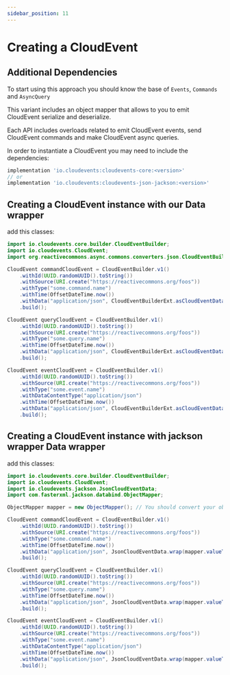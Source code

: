 ```yaml
---
sidebar_position: 11
---
```


# Creating a CloudEvent

## Additional Dependencies

To start using this approach you should know the base of `Events`, `Commands` and `AsyncQuery`

This variant includes an object mapper that allows to you to emit CloudEvent serialize and deserialize.

Each API includes overloads related to emit CloudEvent events, send CloudEvent commands and make CloudEvent async queries.

In order to instantiate a CloudEvent you may need to include the dependencies:

```groovy
implementation 'io.cloudevents:cloudevents-core:<version>'
// or
implementation 'io.cloudevents:cloudevents-json-jackson:<version>'
```

## Creating a CloudEvent instance with our Data wrapper

add this classes:

```java
import io.cloudevents.core.builder.CloudEventBuilder;
import io.cloudevents.CloudEvent;
import org.reactivecommons.async.commons.converters.json.CloudEventBuilderExt;
```

```java
CloudEvent commandCloudEvent = CloudEventBuilder.v1()
    .withId(UUID.randomUUID().toString())
    .withSource(URI.create("https://reactivecommons.org/foos"))
    .withType("some.command.name")
    .withTime(OffsetDateTime.now())
    .withData("application/json", CloudEventBuilderExt.asCloudEventData(commandData)) // commandData is your own object
    .build();

CloudEvent queryCloudEvent = CloudEventBuilder.v1()
    .withId(UUID.randomUUID().toString())
    .withSource(URI.create("https://reactivecommons.org/foos"))
    .withType("some.query.name")
    .withTime(OffsetDateTime.now())
    .withData("application/json", CloudEventBuilderExt.asCloudEventData(queryData)) // queryData is your own object
    .build();

CloudEvent eventCloudEvent = CloudEventBuilder.v1()
    .withId(UUID.randomUUID().toString())
    .withSource(URI.create("https://reactivecommons.org/foos"))
    .withType("some.event.name")
    .withDataContentType("application/json")
    .withTime(OffsetDateTime.now())
    .withData("application/json", CloudEventBuilderExt.asCloudEventData(eventData)) // eventData is your own object
    .build();
```

## Creating a CloudEvent instance with jackson wrapper Data wrapper

add this classes:

```java
import io.cloudevents.core.builder.CloudEventBuilder;
import io.cloudevents.CloudEvent;
import io.cloudevents.jackson.JsonCloudEventData;
import com.fasterxml.jackson.databind.ObjectMapper;
```

```java
ObjectMapper mapper = new ObjectMapper(); // You should convert your object to a JsonNode

CloudEvent commandCloudEvent = CloudEventBuilder.v1()
    .withId(UUID.randomUUID().toString())
    .withSource(URI.create("https://reactivecommons.org/foos"))
    .withType("some.command.name")
    .withTime(OffsetDateTime.now())
    .withData("application/json", JsonCloudEventData.wrap(mapper.valueToTree(commandData))) // commandData is your own object
    .build();

CloudEvent queryCloudEvent = CloudEventBuilder.v1()
    .withId(UUID.randomUUID().toString())
    .withSource(URI.create("https://reactivecommons.org/foos"))
    .withType("some.query.name")
    .withTime(OffsetDateTime.now())
    .withData("application/json", JsonCloudEventData.wrap(mapper.valueToTree(queryData))) // queryData is your own object
    .build();

CloudEvent eventCloudEvent = CloudEventBuilder.v1()
    .withId(UUID.randomUUID().toString())
    .withSource(URI.create("https://reactivecommons.org/foos"))
    .withType("some.event.name")
    .withDataContentType("application/json")
    .withTime(OffsetDateTime.now())
    .withData("application/json", JsonCloudEventData.wrap(mapper.valueToTree(eventData))) // eventData is your own object
    .build();
```